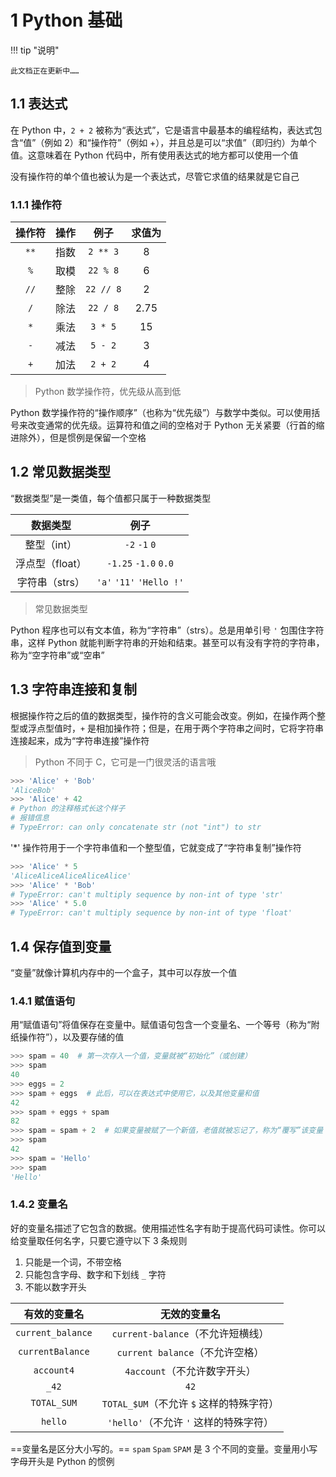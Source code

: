 # 1 Python 基础

!!! tip "说明"

    此文档正在更新中……

## 1.1 表达式

在 Python 中，`2 + 2` 被称为“表达式”，它是语言中最基本的编程结构，表达式包含“值”（例如 2）和“操作符”（例如 +），并且总是可以“求值”（即归约）为单个值。这意味着在 Python 代码中，所有使用表达式的地方都可以使用一个值

没有操作符的单个值也被认为是一个表达式，尽管它求值的结果就是它自己

### 1.1.1 操作符

| 操作符 | 操作 | 例子 | 求值为 |
| :--: | :--: | :--: | :--: |
| `**` | 指数 | `2 ** 3` | 8 |
| `%` | 取模 | `22 % 8` | 6 |
| `//` | 整除 | `22 // 8` | 2 |
| `/` | 除法 | `22 / 8` | 2.75 |
| `*` | 乘法 | `3 * 5` | 15 |
| `-` | 减法 | `5 - 2` | 3 |
| `+` | 加法 | `2 + 2` | 4 |

> Python 数学操作符，优先级从高到低

Python 数学操作符的“操作顺序”（也称为“优先级”）与数学中类似。可以使用括号来改变通常的优先级。运算符和值之间的空格对于 Python 无关紧要（行首的缩进除外），但是惯例是保留一个空格

## 1.2 常见数据类型

“数据类型”是一类值，每个值都只属于一种数据类型

| 数据类型 | 例子 |
| :--: | :--: |
| 整型（int） | `-2` `-1` `0` |
| 浮点型（float）| `-1.25` `-1.0` `0.0` |
| 字符串（strs） | `'a'` `'11'` `'Hello !'` |

> 常见数据类型

Python 程序也可以有文本值，称为“字符串”（strs）。总是用单引号 `'` 包围住字符串，这样 Python 就能判断字符串的开始和结束。甚至可以有没有字符的字符串，称为“空字符串”或“空串”

## 1.3 字符串连接和复制

根据操作符之后的值的数据类型，操作符的含义可能会改变。例如，在操作两个整型或浮点型值时，`+` 是相加操作符；但是，在用于两个字符串之间时，它将字符串连接起来，成为“字符串连接”操作符

> Python 不同于 C，它可是一门很灵活的语言哦

```python
>>> 'Alice' + 'Bob'
'AliceBob'
>>> 'Alice' + 42
# Python 的注释格式长这个样子
# 报错信息
# TypeError: can only concatenate str (not "int") to str
```

'*' 操作符用于一个字符串值和一个整型值，它就变成了“字符串复制”操作符

```python
>>> 'Alice' * 5
'AliceAliceAliceAliceAlice'
>>> 'Alice' * 'Bob'
# TypeError: can't multiply sequence by non-int of type 'str'
>>> 'Alice' * 5.0
# TypeError: can't multiply sequence by non-int of type 'float'
```

## 1.4 保存值到变量

“变量”就像计算机内存中的一个盒子，其中可以存放一个值

### 1.4.1 赋值语句

用“赋值语句”将值保存在变量中。赋值语句包含一个变量名、一个等号（称为“附纸操作符”），以及要存储的值

```python
>>> spam = 40  # 第一次存入一个值，变量就被“初始化”（或创建）
>>> spam
40
>>> eggs = 2
>>> spam + eggs  # 此后，可以在表达式中使用它，以及其他变量和值
42
>>> spam + eggs + spam
82
>>> spam = spam + 2  # 如果变量被赋了一个新值，老值就被忘记了，称为“覆写”该变量
>>> spam
42
>>> spam = 'Hello'
>>> spam
'Hello'
```

### 1.4.2 变量名

好的变量名描述了它包含的数据。使用描述性名字有助于提高代码可读性。你可以给变量取任何名字，只要它遵守以下 3 条规则

1. 只能是一个词，不带空格
2. 只能包含字母、数字和下划线 `_` 字符
3. 不能以数字开头

| 有效的变量名 | 无效的变量名 |
| :--: | :--: |
| `current_balance` | `current-balance`（不允许短横线） |
| `currentBalance` | `current balance`（不允许空格） |
| `account4` | `4account`（不允许数字开头） |
| `_42` | `42` |
| `TOTAL_SUM` | `TOTAL_$UM`（不允许 `$` 这样的特殊字符） |
| `hello` | `'hello'`（不允许 `'` 这样的特殊字符） | 

==变量名是区分大小写的。== `spam` `Spam` `SPAM` 是 3 个不同的变量。变量用小写字母开头是 Python 的惯例